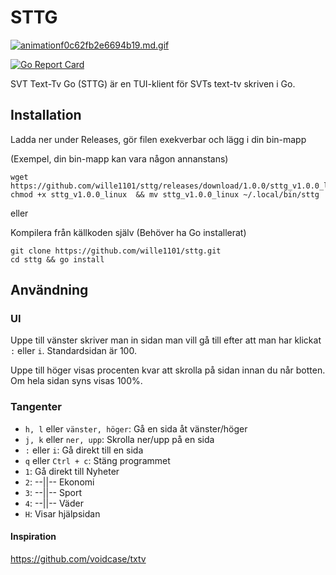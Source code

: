 # STTG

[![animationf0c62fb2e6694b19.md.gif](https://s8.gifyu.com/images/animationf0c62fb2e6694b19.md.gif)](https://s8.gifyu.com/images/animationf0c62fb2e6694b19.gif)

[![Go Report Card](https://goreportcard.com/badge/github.com/wille1101/sttg)](https://goreportcard.com/report/github.com/wille1101/sttg)

SVT Text-Tv Go (STTG) är en TUI-klient för SVTs text-tv skriven i Go.

## Installation

Ladda ner under Releases, gör filen exekverbar och lägg i din bin-mapp

(Exempel, din bin-mapp kan vara någon annanstans)

```
wget https://github.com/wille1101/sttg/releases/download/1.0.0/sttg_v1.0.0_linux
chmod +x sttg_v1.0.0_linux  && mv sttg_v1.0.0_linux ~/.local/bin/sttg
```

eller

Kompilera från källkoden själv (Behöver ha Go installerat)

```
git clone https://github.com/wille1101/sttg.git
cd sttg && go install
```

## Användning

### UI
Uppe till vänster skriver man in sidan man vill gå till efter att man har klickat `:` eller `i`. Standardsidan är 100.

Uppe till höger visas procenten kvar att skrolla på sidan innan du når botten. Om hela sidan syns visas 100%.

### Tangenter
- `h, l` eller  `vänster, höger`: Gå en sida åt vänster/höger
- `j, k` eller `ner, upp`:  Skrolla ner/upp på en sida
- `:` eller `i`:        Gå direkt till en sida
- `q` eller `Ctrl + c`: Stäng programmet
- `1`:            Gå direkt till Nyheter
- `2`:                  --||--    Ekonomi
- `3`:                  --||--    Sport
- `4`:                  --||--    Väder
- `H`:            Visar hjälpsidan

#### Inspiration
  https://github.com/voidcase/txtv
